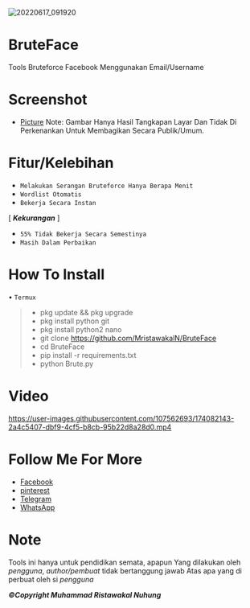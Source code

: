 ![20220617_091920](https://user-images.githubusercontent.com/107562693/174240016-41e4826a-c250-4e7b-88ce-201541d03a39.png)

# BruteFace
Tools Bruteforce Facebook Menggunakan Email/Username
# Screenshot
- [Picture](https://github.com/MristawakalN/BruteFace/blob/main/Screenshot_2022-06-15-17-11-25-72.png)
Note:
 Gambar Hanya Hasil Tangkapan Layar Dan Tidak Di Perkenankan Untuk
Membagikan Secara Publik/Umum.
# Fitur/Kelebihan
- `Melakukan Serangan Bruteforce Hanya Berapa Menit`
- `Wordlist Otomatis`
- `Bekerja Secara Instan`

[ ***Kekurangan*** ]

- `55% Tidak Bekerja Secara Semestinya`
- `Masih Dalam Perbaikan`

# How To Install

• `Termux`
> - pkg update && pkg upgrade
> - pkg install python git
> - pkg install python2 nano
> - git clone https://github.com/MristawakalN/BruteFace
> - cd BruteFace
> - pip install -r requirements.txt
> - python Brute.py

# Video
https://user-images.githubusercontent.com/107562693/174082143-2a4c5407-dbf9-4cf5-b8cb-95b22d8a28d0.mp4

# Follow Me For More

- [Facebook](https://www.facebook.com/Shirangryu)
- [pinterest](https://www.pinterest.com/Ristawakal26)
- [Telegram](https://t.me/Ristawakal)
- [WhatsApp](https://whatsapp.com/+6285823104620)

# Note
 Tools ini hanya untuk pendidikan semata, apapun
Yang dilakukan oleh *pengguna*, *author/pembuat* tidak bertanggung jawab
Atas apa yang di perbuat oleh si *pengguna*

***©Copyright _Muhammad Ristawakal Nuhung_***

